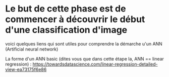 # Le but de cette phase est de commencer à découvrir le début d'une classification d'image

voici quelques liens qui sont utiles pour comprendre la démarche u'un ANN (Artificial neural network)

La forme d'un ANN basic (dites vous que dans cette étape la, ANN == linear regression) : https://towardsdatascience.com/linear-regression-detailed-view-ea73175f6e86
